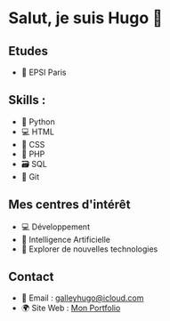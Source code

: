 # Salut, je suis Hugo 👋

## Etudes 
- 🏫 EPSI Paris

## Skills :
- 🐍 Python
- 💻 HTML
- 🎨 CSS
- 💼 PHP
- 🗃 SQL
- 🐙 Git

## Mes centres d'intérêt
- 💻 Développement
- 🤖 Intelligence Artificielle
- 🚀 Explorer de nouvelles technologies

## Contact
- 📧 Email : galleyhugo@icloud.com
- 🌍 Site Web : [Mon Portfolio]([https://galleyhugo.alwaysdata.net])
